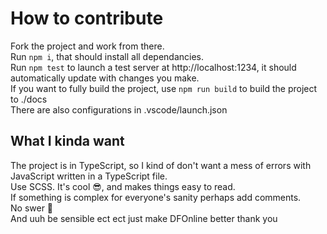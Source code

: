 # How to contribute
Fork the project and work from there.  
Run `npm i`, that should install all dependancies.  
Run `npm test` to launch a test server at http://localhost:1234, it should automatically update with changes you make.  
If you want to fully build the project, use `npm run build` to build the project to ./docs  
There are also configurations in .vscode/launch.json

## What I kinda want
The project is in TypeScript, so I kind of don't want a mess of errors with JavaScript written in a TypeScript file.  
Use SCSS. It's cool 😎, and makes things easy to read.  
If something is complex for everyone's sanity perhaps add comments.  
No swer 🥺  
And uuh be sensible ect ect just make DFOnline better thank you
